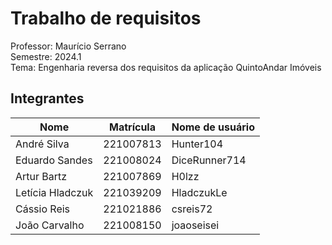 # Trabalho de requisitos
Professor: Maurício Serrano  
Semestre: 2024.1   
Tema: Engenharia reversa dos requisitos da aplicação QuintoAndar Imóveis

## Integrantes

| Nome | Matrícula | Nome de usuário |
|------|-----------|-----------------|
|André Silva| 221007813 | Hunter104 |
|Eduardo Sandes| 221008024 | DiceRunner714 |
|Artur Bartz | 221007869 | H0lzz |
|Letícia Hladczuk | 221039209 | HladczukLe |
|Cássio Reis| 221021886 | csreis72 |
|João Carvalho| 221008150 | joaoseisei|
